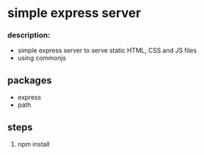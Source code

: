 # simple express server

### description:

- simple express server to serve static HTML, CSS and JS files
- using commonjs

## packages

- express
- path

## steps

1. npm install
